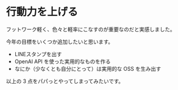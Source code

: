# 行動力を上げる

フットワーク軽く、色々と軽率にこなすのが重要なのだと実感しました。

今年の目標をいくつか追加したいと思います。

- LINEスタンプを出す
- OpenAI API を使った実用的なものを作る
- なにか（少なくとも自分にとって）は実用的な OSS を生み出す

以上の 3 点をパパっとやってしまってみたいです。
